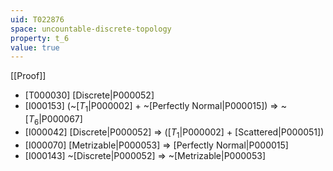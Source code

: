 ```yaml
---
uid: T022876
space: uncountable-discrete-topology
property: t_6
value: true
---
```

[[Proof]]

* [T000030] [Discrete|P000052]
* [I000153] (~[$T_1$|P000002] + ~[Perfectly Normal|P000015]) => ~[$T_6$|P000067]
* [I000042] [Discrete|P000052] => ([$T_1$|P000002] + [Scattered|P000051])
* [I000070] [Metrizable|P000053] => [Perfectly Normal|P000015]
* [I000143] ~[Discrete|P000052] => ~[Metrizable|P000053]

